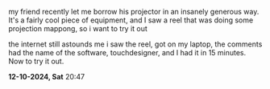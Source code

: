my friend recently let me borrow his projector in an insanely generous way. It's a fairly cool piece of equipment, and I saw a reel that was doing some projection mappong, so i want to try it out

the internet still astounds me 
i saw the reel, got on my laptop, the comments had the name of the software, touchdesigner, and I had it in 15 minutes. Now to try it out. 

**12-10-2024, Sat** 20:47

